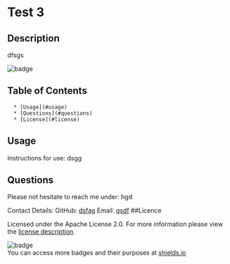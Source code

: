  
# Test 3  

## Description
dfsgs


![badge](https://img.shields.io/badge/license-[![License](https://img.shields.io/badge/License-Apache_2.0-blue.svg)]-green)

 









 ## Table of Contents 
      * [Usage](#usage) 
      * [Questions](#questions)
      * [License](#license) 
## Usage

  Instructions for use:
  dsgg
 ## Questions 

Please not hesitate to reach me under:
hgd

Contact Details: 
GitHub: [dsfag](https://github.com/dsfag)
Email:  [gsdf](mailto:gsdf) 
##Licence
  
Licensed under the Apache License 2.0. 
For more information please view the [license description]((https://opensource.org/licenses/Apache-2.0)). 

![badge](https://img.shields.io/badge/license-TheUnlicense-brightorange)   
You can access more badges and their purposes at [shields.io](https://shields.io)

